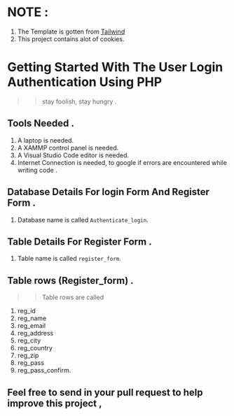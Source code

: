 # NOTE :
1. The Template is gotten from [Tailwind](https://github.com/tailwindadmin/admin)
2. This project contains alot of cookies.
# Getting Started With The User Login Authentication Using PHP
>>  stay foolish, stay hungry .



## Tools Needed .
1. A laptop is needed.
2. A XAMMP control panel is needed.
3. A Visual Studio Code editor is needed.
4. Internet Connection is needed, to google if errors are encountered  while writing code .

## Database Details For login Form  And Register Form .
1. Database name is called ``` Authenticate_login ```.

## Table Details For Register Form .
1. Table name is called ``` register_form ```.

## Table rows (Register_form) . 
>>Table rows are called
1. reg_id
2. reg_name
3. reg_email
4. reg_address
5. reg_city 
6. reg_country
7. reg_zip
8. reg_pass
9. reg_pass_confirm.

## Feel free to send in your pull request to help improve this project ,